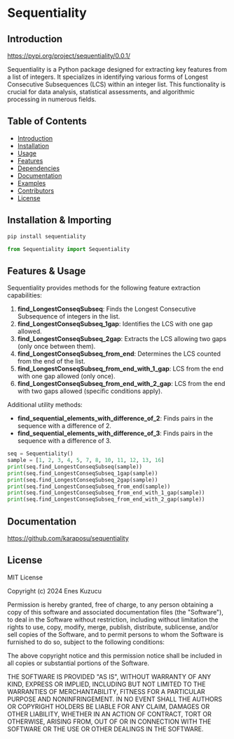 
# Sequentiality

## Introduction

https://pypi.org/project/sequentiality/0.0.1/

Sequentiality is a Python package designed for extracting key features from a list of integers. It specializes in identifying various forms of Longest Consecutive Subsequences (LCS) within an integer list. This functionality is crucial for data analysis, statistical assessments, and algorithmic processing in numerous fields.

## Table of Contents
- [Introduction](#introduction)
- [Installation](#installation)
- [Usage](#usage)
- [Features](#features)
- [Dependencies](#dependencies)
- [Documentation](#documentation)
- [Examples](#examples)
- [Contributors](#contributors)
- [License](#license)

## Installation & Importing

```python
pip install sequentiality
```

```python
from Sequentiality import Sequentiality
```

## Features & Usage

Sequentiality provides methods for the following feature extraction capabilities:

1. **find_LongestConseqSubseq**: Finds the Longest Consecutive Subsequence of integers in the list.
2. **find_LongestConseqSubseq_1gap**: Identifies the LCS with one gap allowed.
3. **find_LongestConseqSubseq_2gap**: Extracts the LCS allowing two gaps (only once between them).
4. **find_LongestConseqSubseq_from_end**: Determines the LCS counted from the end of the list.
5. **find_LongestConseqSubseq_from_end_with_1_gap**: LCS from the end with one gap allowed (only once).
6. **find_LongestConseqSubseq_from_end_with_2_gap**: LCS from the end with two gaps allowed (specific conditions apply).

Additional utility methods:

- **find_sequential_elements_with_difference_of_2**: Finds pairs in the sequence with a difference of 2.
- **find_sequential_elements_with_difference_of_3**: Finds pairs in the sequence with a difference of 3.


```python
seq = Sequentiality()
sample = [1, 2, 3, 4, 5, 7, 8, 10, 11, 12, 13, 16]
print(seq.find_LongestConseqSubseq(sample))
print(seq.find_LongestConseqSubseq_1gap(sample))
print(seq.find_LongestConseqSubseq_2gap(sample))
print(seq.find_LongestConseqSubseq_from_end(sample))
print(seq.find_LongestConseqSubseq_from_end_with_1_gap(sample))
print(seq.find_LongestConseqSubseq_from_end_with_2_gap(sample))
```

## Documentation

https://github.com/karaposu/sequentiality


## License

MIT License

Copyright (c) 2024 Enes Kuzucu

Permission is hereby granted, free of charge, to any person obtaining a copy of this software and associated documentation files (the "Software"), to deal in the Software without restriction, including without limitation the rights to use, copy, modify, merge, publish, distribute, sublicense, and/or sell copies of the Software, and to permit persons to whom the Software is furnished to do so, subject to the following conditions:

The above copyright notice and this permission notice shall be included in all copies or substantial portions of the Software.

THE SOFTWARE IS PROVIDED "AS IS", WITHOUT WARRANTY OF ANY KIND, EXPRESS OR IMPLIED, INCLUDING BUT NOT LIMITED TO THE WARRANTIES OF MERCHANTABILITY, FITNESS FOR A PARTICULAR PURPOSE AND NONINFRINGEMENT. IN NO EVENT SHALL THE AUTHORS OR COPYRIGHT HOLDERS BE LIABLE FOR ANY CLAIM, DAMAGES OR OTHER LIABILITY, WHETHER IN AN ACTION OF CONTRACT, TORT OR OTHERWISE, ARISING FROM, OUT OF OR IN CONNECTION WITH THE SOFTWARE OR THE USE OR OTHER DEALINGS IN THE SOFTWARE.
